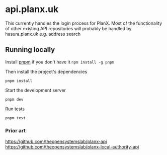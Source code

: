 # api.planx.uk

This currently handles the login process for PlanX. Most of the functionality of other existing API repositories will probably be handled by hasura.planx.uk e.g. address search

## Running locally

Install [pnpm](https://pnpm.io) if you don't have it `npm install -g pnpm`

Then install the project's dependencies

`pnpm install`

Start the development server

`pnpm dev`

Run tests

`pnpm test`

### Prior art

https://github.com/theopensystemslab/planx-api
https://github.com/theopensystemslab/planx-local-authority-api
